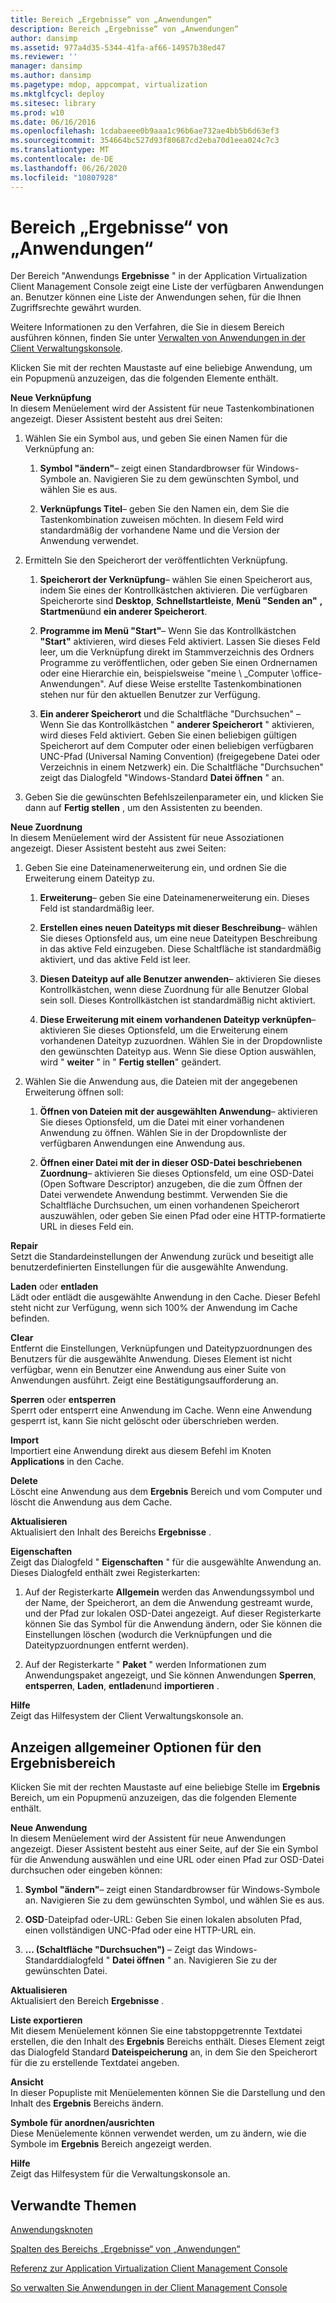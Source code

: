 ```yaml
---
title: Bereich „Ergebnisse“ von „Anwendungen“
description: Bereich „Ergebnisse“ von „Anwendungen“
author: dansimp
ms.assetid: 977a4d35-5344-41fa-af66-14957b38ed47
ms.reviewer: ''
manager: dansimp
ms.author: dansimp
ms.pagetype: mdop, appcompat, virtualization
ms.mktglfcycl: deploy
ms.sitesec: library
ms.prod: w10
ms.date: 06/16/2016
ms.openlocfilehash: 1cdabaeee0b9aaa1c96b6ae732ae4bb5b6d63ef3
ms.sourcegitcommit: 354664bc527d93f80687cd2eba70d1eea024c7c3
ms.translationtype: MT
ms.contentlocale: de-DE
ms.lasthandoff: 06/26/2020
ms.locfileid: "10807928"
---
```

# Bereich „Ergebnisse“ von „Anwendungen“


Der Bereich "Anwendungs **Ergebnisse** " in der Application Virtualization Client Management Console zeigt eine Liste der verfügbaren Anwendungen an. Benutzer können eine Liste der Anwendungen sehen, für die Ihnen Zugriffsrechte gewährt wurden.

Weitere Informationen zu den Verfahren, die Sie in diesem Bereich ausführen können, finden Sie unter [Verwalten von Anwendungen in der Client Verwaltungskonsole](how-to-manage-applications-in-the-client-management-console.md).

Klicken Sie mit der rechten Maustaste auf eine beliebige Anwendung, um ein Popupmenü anzuzeigen, das die folgenden Elemente enthält.

<a href="" id="new-shortcut"></a>**Neue Verknüpfung**  
In diesem Menüelement wird der Assistent für neue Tastenkombinationen angezeigt. Dieser Assistent besteht aus drei Seiten:

1.  Wählen Sie ein Symbol aus, und geben Sie einen Namen für die Verknüpfung an:

    1.  **Symbol "ändern"**– zeigt einen Standardbrowser für Windows-Symbole an. Navigieren Sie zu dem gewünschten Symbol, und wählen Sie es aus.

    2.  **Verknüpfungs Titel**– geben Sie den Namen ein, dem Sie die Tastenkombination zuweisen möchten. In diesem Feld wird standardmäßig der vorhandene Name und die Version der Anwendung verwendet.

2.  Ermitteln Sie den Speicherort der veröffentlichten Verknüpfung.

    1.  **Speicherort der Verknüpfung**– wählen Sie einen Speicherort aus, indem Sie eines der Kontrollkästchen aktivieren. Die verfügbaren Speicherorte sind **Desktop**, **Schnellstartleiste**, **Menü "Senden an"** **, Startmenü**und **ein anderer Speicherort**.

    2.  **Programme im Menü "Start"**– Wenn Sie das Kontrollkästchen **"Start"** aktivieren, wird dieses Feld aktiviert. Lassen Sie dieses Feld leer, um die Verknüpfung direkt im Stammverzeichnis des Ordners Programme zu veröffentlichen, oder geben Sie einen Ordnernamen oder eine Hierarchie ein, beispielsweise "meine \ _Computer \\office-Anwendungen". Auf diese Weise erstellte Tastenkombinationen stehen nur für den aktuellen Benutzer zur Verfügung.

    3.  **Ein anderer Speicherort** und die Schaltfläche "Durchsuchen" – Wenn Sie das Kontrollkästchen " **anderer Speicherort** " aktivieren, wird dieses Feld aktiviert. Geben Sie einen beliebigen gültigen Speicherort auf dem Computer oder einen beliebigen verfügbaren UNC-Pfad (Universal Naming Convention) (freigegebene Datei oder Verzeichnis in einem Netzwerk) ein. Die Schaltfläche "Durchsuchen" zeigt das Dialogfeld "Windows-Standard **Datei öffnen** " an.

3.  Geben Sie die gewünschten Befehlszeilenparameter ein, und klicken Sie dann auf **Fertig stellen** , um den Assistenten zu beenden.

<a href="" id="new-association"></a>**Neue Zuordnung**  
In diesem Menüelement wird der Assistent für neue Assoziationen angezeigt. Dieser Assistent besteht aus zwei Seiten:

1.  Geben Sie eine Dateinamenerweiterung ein, und ordnen Sie die Erweiterung einem Dateityp zu.

    1.  **Erweiterung**– geben Sie eine Dateinamenerweiterung ein. Dieses Feld ist standardmäßig leer.

    2.  **Erstellen eines neuen Dateityps mit dieser Beschreibung**– wählen Sie dieses Optionsfeld aus, um eine neue Dateitypen Beschreibung in das aktive Feld einzugeben. Diese Schaltfläche ist standardmäßig aktiviert, und das aktive Feld ist leer.

    3.  **Diesen Dateityp auf alle Benutzer anwenden**– aktivieren Sie dieses Kontrollkästchen, wenn diese Zuordnung für alle Benutzer Global sein soll. Dieses Kontrollkästchen ist standardmäßig nicht aktiviert.

    4.  **Diese Erweiterung mit einem vorhandenen Dateityp verknüpfen**– aktivieren Sie dieses Optionsfeld, um die Erweiterung einem vorhandenen Dateityp zuzuordnen. Wählen Sie in der Dropdownliste den gewünschten Dateityp aus. Wenn Sie diese Option auswählen, wird " **weiter** " in " **Fertig stellen**" geändert.

2.  Wählen Sie die Anwendung aus, die Dateien mit der angegebenen Erweiterung öffnen soll:

    1.  **Öffnen von Dateien mit der ausgewählten Anwendung**– aktivieren Sie dieses Optionsfeld, um die Datei mit einer vorhandenen Anwendung zu öffnen. Wählen Sie in der Dropdownliste der verfügbaren Anwendungen eine Anwendung aus.

    2.  **Öffnen einer Datei mit der in dieser OSD-Datei beschriebenen Zuordnung**– aktivieren Sie dieses Optionsfeld, um eine OSD-Datei (Open Software Descriptor) anzugeben, die die zum Öffnen der Datei verwendete Anwendung bestimmt. Verwenden Sie die Schaltfläche Durchsuchen, um einen vorhandenen Speicherort auszuwählen, oder geben Sie einen Pfad oder eine HTTP-formatierte URL in dieses Feld ein.

<a href="" id="repair"></a>**Repair**  
Setzt die Standardeinstellungen der Anwendung zurück und beseitigt alle benutzerdefinierten Einstellungen für die ausgewählte Anwendung.

<a href="" id="load-or-unload"></a>**Laden** oder **entladen**  
Lädt oder entlädt die ausgewählte Anwendung in den Cache. Dieser Befehl steht nicht zur Verfügung, wenn sich 100% der Anwendung im Cache befinden.

<a href="" id="clear"></a>**Clear**  
Entfernt die Einstellungen, Verknüpfungen und Dateitypzuordnungen des Benutzers für die ausgewählte Anwendung. Dieses Element ist nicht verfügbar, wenn ein Benutzer eine Anwendung aus einer Suite von Anwendungen ausführt. Zeigt eine Bestätigungsaufforderung an.

<a href="" id="lock-or-unlock"></a>**Sperren** oder **entsperren**  
Sperrt oder entsperrt eine Anwendung im Cache. Wenn eine Anwendung gesperrt ist, kann Sie nicht gelöscht oder überschrieben werden.

<a href="" id="import"></a>**Import**  
Importiert eine Anwendung direkt aus diesem Befehl im Knoten **Applications** in den Cache.

<a href="" id="delete"></a>**Delete**  
Löscht eine Anwendung aus dem **Ergebnis** Bereich und vom Computer und löscht die Anwendung aus dem Cache.

<a href="" id="refresh"></a>**Aktualisieren**  
Aktualisiert den Inhalt des Bereichs **Ergebnisse** .

<a href="" id="properties"></a>**Eigenschaften**  
Zeigt das Dialogfeld " **Eigenschaften** " für die ausgewählte Anwendung an. Dieses Dialogfeld enthält zwei Registerkarten:

1.  Auf der Registerkarte **Allgemein** werden das Anwendungssymbol und der Name, der Speicherort, an dem die Anwendung gestreamt wurde, und der Pfad zur lokalen OSD-Datei angezeigt. Auf dieser Registerkarte können Sie das Symbol für die Anwendung ändern, oder Sie können die Einstellungen löschen (wodurch die Verknüpfungen und die Dateitypzuordnungen entfernt werden).

2.  Auf der Registerkarte " **Paket** " werden Informationen zum Anwendungspaket angezeigt, und Sie können Anwendungen **Sperren**, **entsperren**, **Laden**, **entladen**und **importieren** .

<a href="" id="help"></a>**Hilfe**  
Zeigt das Hilfesystem der Client Verwaltungskonsole an.

## Anzeigen allgemeiner Optionen für den Ergebnisbereich


Klicken Sie mit der rechten Maustaste auf eine beliebige Stelle im **Ergebnis** Bereich, um ein Popupmenü anzuzeigen, das die folgenden Elemente enthält.

<a href="" id="new-application"></a>**Neue Anwendung**  
In diesem Menüelement wird der Assistent für neue Anwendungen angezeigt. Dieser Assistent besteht aus einer Seite, auf der Sie ein Symbol für die Anwendung auswählen und eine URL oder einen Pfad zur OSD-Datei durchsuchen oder eingeben können:

1.  **Symbol "ändern"**– zeigt einen Standardbrowser für Windows-Symbole an. Navigieren Sie zu dem gewünschten Symbol, und wählen Sie es aus.

2.  **OSD**-Dateipfad oder-URL: Geben Sie einen lokalen absoluten Pfad, einen vollständigen UNC-Pfad oder eine HTTP-URL ein.

3.  **... (Schaltfläche "Durchsuchen")** – Zeigt das Windows-Standarddialogfeld " **Datei öffnen** " an. Navigieren Sie zu der gewünschten Datei.

<a href="" id="refresh"></a>**Aktualisieren**  
Aktualisiert den Bereich **Ergebnisse** .

<a href="" id="export-list"></a>**Liste exportieren**  
Mit diesem Menüelement können Sie eine tabstoppgetrennte Textdatei erstellen, die den Inhalt des **Ergebnis** Bereichs enthält. Dieses Element zeigt das Dialogfeld Standard **Dateispeicherung** an, in dem Sie den Speicherort für die zu erstellende Textdatei angeben.

<a href="" id="view"></a>**Ansicht**  
In dieser Popupliste mit Menüelementen können Sie die Darstellung und den Inhalt des **Ergebnis** Bereichs ändern.

<a href="" id="arrange-line-up-icons"></a>**Symbole für anordnen/ausrichten**  
Diese Menüelemente können verwendet werden, um zu ändern, wie die Symbole im **Ergebnis** Bereich angezeigt werden.

<a href="" id="help"></a>**Hilfe**  
Zeigt das Hilfesystem für die Verwaltungskonsole an.

## Verwandte Themen


[Anwendungsknoten](applications-node.md)

[Spalten des Bereichs „Ergebnisse“ von „Anwendungen“](applications-results-pane-columns.md)

[Referenz zur Application Virtualization Client Management Console](application-virtualization-client-management-console-reference.md)

[So verwalten Sie Anwendungen in der Client Management Console](how-to-manage-applications-in-the-client-management-console.md)

 

 





